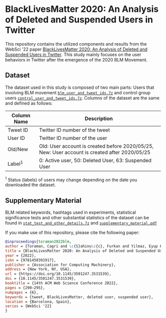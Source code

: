 # BlackLivesMatter 2020: An Analysis of Deleted and Suspended Users in Twitter

This repository contains the utilized components and results from the WebSci '22 paper [BlackLivesMatter 2020: An Analysis of Deleted and Suspended Users in Twitter](https://doi.org/10.1145/3501247.3531539). This study mainly focuses on the user behaviors in Twitter after the emergence of the 2020 BLM Movement.

## Dataset

The dataset used in this study is composed of two main parts: Users that involving BLM movement [`blm_user_and_tweet_ids.7z`](https://github.com/avaapm/BlackLivesMatter/raw/master/blm_user_and_tweet_ids.7z) and control group users [`control_user_and_tweet_ids.7z`](https://github.com/avaapm/BlackLivesMatter/raw/master/control_user_and_tweet_ids.7z). Columns of the dataset are the same and defined as follows:

| Column Name  | Description |
| ------------- | ------------- |
| Tweet ID  | Twitter ID number of the tweet |
| User ID  | Twitter ID number of the user |
| Old/New  | Old: User account is created before 2020/05/25, New: User account is created after 2020/05/25 |
| Label<sup>1</sup> | 0: Active user, 50: Deleted User, 63: Suspended User |

<sup>1</sup> Status (labels) of users may change depending on the date you downloaded the dataset.

## Supplementary Material

BLM related keywords, hashtags used in experiments, statistical significance tests and other substantial statistics of the dataset can be found in [`stat_test_and_other_details.7z`](https://github.com/avaapm/BlackLivesMatter/raw/master/stat_test_and_other_details.7z) and [`supplementary_material.pdf`](https://github.com/avaapm/BlackLivesMatter/raw/master/supplementary_material.pdf)

If you make use of this repository, please cite the following paper:

```bibtex
@inproceedings{toraman2022blm,
author = {Toraman, Cagri and \c{S}ahinu\c{c}, Furkan and Yilmaz, Eyup Halit},
title = {BlackLivesMatter 2020: An Analysis of Deleted and Suspended Users in Twitter},
year = {2022},
isbn = {9781450391917},
publisher = {Association for Computing Machinery},
address = {New York, NY, USA},
url = {https://doi.org/10.1145/3501247.3531539},
doi = {10.1145/3501247.3531539},
booktitle = {14th ACM Web Science Conference 2022},
pages = {290–295},
numpages = {6},
keywords = {tweet, BlackLivesMatter, deleted user, suspended user},
location = {Barcelona, Spain},
series = {WebSci '22}
}

```

